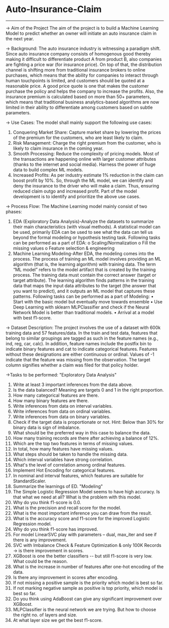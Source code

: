 # Auto-Insurance-Claim
------------------------------------------------------------------------------------------------------------------------------------------------------------------------
-> Aim of the Project
The aim of the project is to build a Machine Learning Model to predict whether an owner will initiate an auto insurance claim in the next year.

-> Background: 
The auto insurance industry is witnessing a paradigm shift. Since auto insurance company consists of homogenous good thereby making it difficult to differentiate product A from product B, also companies are fighting a price war (for insurance price). On top of that, the distribution channel is shifting more from traditional insurance brokers to online purchases, which means that the ability for companies to interact through human touchpoints is limited, and customers should be quoted at a reasonable price. A good price quote is one that makes the customer purchase the policy and helps the company to increase the profits. 
Also, the insurance premium is calculated based on more than 50+ parameters, which means that traditional business analytics-based algorithms are now limited in their ability to differentiate among customers based on subtle parameters.

-> Use Cases:
The model shall mainly support the following use cases:
1. Conquering Market Share: Capture market share by lowering the prices of the premium for the customers, who are least likely to claim.
2. Risk Management: Charge the right premium from the customer, who is likely to claim insurance in the coming year.
3. Smooth Processing: Reduce the complexity of pricing models. Most of the transactions are happening online with larger customer attributes (thanks to the internet and social media). Harness the power of huge data to build complex ML models.
4. Increased Profits: As per industry estimate 1% reduction in the claim can boost profit by 10%. So, through the ML model, we can identify and deny the insurance to the driver who will make a claim. Thus, ensuring reduced claim outgo and increased profit. Part of the model development is to identify and prioritize the above use cases.

-> Process Flow:
The Machine Learning model mainly consist of two phases: 
1. EDA (Exploratory Data Analysis)-Analyze the datasets to summarize their main characteristics (with visual methods). A statistical model can be used, primarily EDA can be used to see what the data can tell us beyond the formal modeling or hypothesis testing task. 
Following tasks can be performed as a part of EDA: 
o Scaling/Normalization 
o Fill the missing values 
o Feature selection & engineering
2. Machine Learning Modeling-After EDA, the modeling comes into the process. The process of training an ML model involves providing an ML algorithm (that is, the learning algorithm) with training data. The term “ML model” refers to the model artifact that is created by the training process. 
The training data must contain the correct answer (target or target attribute). The learning algorithm finds patterns in the training data that maps the input data attributes to the target (the answer that you want to predict), and it outputs an ML model that captures these patterns.
Following tasks can be performed as a part of Modeling:
• Start with the basic model but eventually move towards ensemble 
• Use Deep Learning with sklearn MLPClassifier and check if the Neural Network Model is better than traditional models.
• Arrival at a model with best f1-score.

-> Dataset Description:
The project involves the use of a dataset with 600k training data and 57 features/data. In the train and test data, features that belong to similar groupings are tagged as such in the feature names (e.g., ind, reg, car, calc). In addition, feature names include the postfix bin to indicate binary features and cat to indicate categorical features. Features without these designations are either continuous or ordinal. Values of -1 indicate that the feature was missing from the observation. The target column signifies whether a claim was filed for that policy holder.

->Tasks to be performed: 
"Exploratory Data Analysis"
1. Write at least 3 important inferences from the data above.
2. Is the data balanced? Meaning are targets 0 and 1 in the right proportion. 
3. How many categorical features are there. 
4. How many binary features are there.
5. Write inferences from data on interval variables.
6. Write inferences from data on ordinal variables.
7. Write inferences from data on binary variables.
8. Check if the target data is proportionate or not. Hint: Below than 30% for binary data is sign of imbalance.
9. What should be the preferred way in this case to balance the data.
10. How many training records are there after achieving a balance of 12%.
11. Which are the top two features in terms of missing values.
12. In total, how many features have missing values.
13. What steps should be taken to handle the missing data.
14. Which interval variables have strong correlation.
15. What's the level of correlation among ordinal features.
16. Implement Hot Encoding for categorical features.
17. In nominal and interval features, which features are suitable for StandardScaler.
18. Summarize the learnings of ED.
"Modeling"
1. The Simple Logistic Regression Model seems to have high accuracy. Is that what we need at all? What is the problem with this model. 
2. Why do you think f1-score is 0.0.
3. What is the precision and recall score for the model.
4. What is the most important inference you can draw from the result.
5. What is the accuracy score and f1-score for the improved Logistic Regression model. 
6. Why do you think f1-score has improved.
7. For model LinearSVC play with parameters – dual, max_iter and see if there is any improvement.
8. SVC with Imbalance Check & Feature Optimization & only 100K Records → is there improvement in scores.
9. XGBoost is one the better classifiers -- but still f1-score is very low. What could be the reason.
10. What is the increase in number of features after one-hot encoding of the data. 
11. Is there any improvement in scores after encoding.
12. If not missing a positive sample is the priority which model is best so far.
13. If not marking negative sample as positive is top priority, which model is best so far. 
14. Do you think using AdaBoost can give any significant improvement over XGBoost.
15. MLPClassifier is the neural network we are trying. But how to choose the right no. of layers and size.
16. At what layer size we get the best f1-score.
